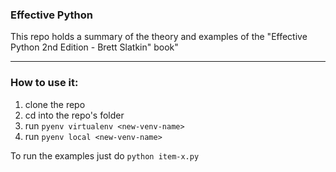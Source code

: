 ### Effective Python

This repo holds a summary of the theory and examples of the "Effective Python 2nd Edition - Brett Slatkin" book"

---

### How to use it:

1. clone the repo
2. cd into the repo's folder
3. run `pyenv virtualenv <new-venv-name>`
4. run `pyenv local <new-venv-name>`

To run the examples just do `python item-x.py`

